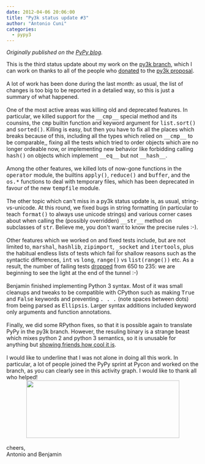 ```yaml
---
date: 2012-04-06 20:06:00
title: "Py3k status update #3"
author: "Antonio Cuni"
categories:
  - pypy3
---
```


_Originally published on the [PyPy blog](https://pypy.org/posts/2012/04/py3k-status-update-3-6975588144646689872.html)._

<html><body><div class="document" id="py3k-status-update-3">This is the third status update about my work on the <a class="reference external" href="https://foss.heptapod.net/pypy/pypy/-/tree/branch/py3k">py3k branch</a>, which I can work on thanks to all of the people who <a class="reference external" href="/posts/2012/01/py3k-and-numpy-first-stage-thanks-to-3008917396290059758.html">donated</a> to the <a class="reference external" href="https://pypy.org/py3donate.html">py3k proposal</a>.<br>
<br>
A lot of work has been done during the last month: as usual, the list of changes is too big to be reported in a detalied way, so this is just a summary of what happened.<br>
<br>
One of the most active areas was killing old and deprecated features. In particular, we killed support for the <tt class="docutils literal">__cmp__</tt> special method and its counsins, the <tt class="docutils literal">cmp</tt> builtin function and keyword argument for <tt class="docutils literal">list.sort()</tt> and <tt class="docutils literal">sorted()</tt>.  Killing is easy, but then you have to fix all the places which breaks because of this, including all the types which relied on <tt class="docutils literal">__cmp__</tt> to be comparable,, fixing all the tests which tried to order objects which are no longer ordeable now, or implementing new behavior like forbidding calling <tt class="docutils literal">hash()</tt> on objects which implement <tt class="docutils literal">__eq__</tt> but not <tt class="docutils literal">__hash__</tt>.<br>
<br>
Among the other features, we killed lots of now-gone functions in the <tt class="docutils literal">operator</tt> module, the builtins <tt class="docutils literal">apply()</tt>, <tt class="docutils literal">reduce()</tt> and <tt class="docutils literal">buffer</tt>, and the <tt class="docutils literal">os.*</tt> functions to deal with temporary files, which has been deprecated in favour of the new <tt class="docutils literal">tempfile</tt> module.<br>
<br>
The other topic which can't miss in a py3k status update is, as usual, string-vs-unicode. At this round, we fixed bugs in string formatting (in particular to teach <tt class="docutils literal">format()</tt> to always use unicode strings) and various corner cases about when calling the (possibly overridden) <tt class="docutils literal">__str__</tt> method on subclasses of <tt class="docutils literal">str</tt>. Believe me, you don't want to know the precise rules :-).<br>
<br>
Other features which we worked on and fixed tests include, but are not limited to, <tt class="docutils literal">marshal</tt>, <tt class="docutils literal">hashlib</tt>, <tt class="docutils literal">zipimport</tt>, <tt class="docutils literal">_socket</tt> and <tt class="docutils literal">itertools</tt>, plus the habitual endless lists of tests which fail for shallow reasons such as the syntactic differences, <tt class="docutils literal">int</tt> vs <tt class="docutils literal">long</tt>, <tt class="docutils literal">range()</tt> vs <tt class="docutils literal"><span class="pre">list(range())</span></tt> etc. As a result, the number of failing tests <a class="reference external" href="https://buildbot.pypy.org/summary?category=linux32&amp;branch=py3k&amp;recentrev=53956:3c8ac35c653a">dropped</a> from 650 to 235: we are beginning to see the light at the end of the tunnel :-)<br>
<br>
Benjamin finished implementing Python 3 syntax. Most of it was small cleanups and tweaks to be compatible with CPython such as making <tt class="docutils literal">True</tt> and <tt class="docutils literal">False</tt> keywords and preventing <tt class="docutils literal">. . .</tt> (note spaces between dots) from being parsed as <tt class="docutils literal">Ellipsis</tt>. Larger syntax additions included keyword only arguments and function annotations.<br>
<br>
Finally, we did some RPython fixes, so that it is possible again to translate PyPy in the py3k branch. However, the resuling binary is a strange beast which mixes python 2 and python 3 semantics, so it is unusable for anything but <a class="reference external" href="https://paste.pocoo.org/show/577006/">showing friends how cool it is</a>.<br>
<br>
I would like to underline that I was not alone in doing all this work. In particular, a lot of people joined the PyPy sprint at Pycon and worked on the branch, as you can clearly see in this activity graph. I would like to thank all who helped!<br>
<div class="separator" style="clear: both; text-align: center;"><a href="https://1.bp.blogspot.com/-XIrydp78nVs/T38-WyUX0PI/AAAAAAAAAQE/bLvx330NcAs/s1600/py3k-activity-march.png" style="margin-left: 1em; margin-right: 1em;"><img border="0" height="150" src="https://1.bp.blogspot.com/-XIrydp78nVs/T38-WyUX0PI/AAAAAAAAAQE/bLvx330NcAs/s400/py3k-activity-march.png" width="400"></a></div><br>
cheers,<br>
Antonio and Benjamin</div></body></html>
